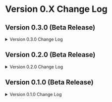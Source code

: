 # Version 0.X Change Log

## Version 0.3.0 (Beta Release)
<details>
    <summary>Version 0.3.0 Change Log</summary>

### Newly Added

* Nothing new was added the Version 0.3.0 release.

### Updates to existing Features

#### NestedKeyOf

* Updated the type definition for the NestedKeyOf type. This new definition should make it so that IDEs not complain about infinite possibilities for values and need to be ignored.

#### Breaking Changes

* While not necessarily a breaking change, the `json5` module was updated from version `2.2.1` to version `2.2.3`.
</details>

## Version 0.2.0 (Beta Release)
<details>
    <summary>Version 0.2.0 Change Log</summary>

### Newly Added

#### EXnum

* Added the EXNum class. This class replaces the old `AbstractEntity`. While there are some functional differences, it is intended to be a more friendly to work with replacement.

#### EXnumDoesNotExist

* Added the `EXNumDoesNotExist` Error. This error is intended to be thrown when attempting to look up an EXnum value from an EXnum class and the value does not exist.
* This Error is intended to be thrown during testing, as EXnums should not be designed to be created during runtime.

#### EXnumMissingRequiredValue

* Added the `EXnumMissingRequiredValue` Error. This error is intended to be thrown when attempting to create an EXnum that is missing a required field.
* This Error is intended to be thrown during testing, as EXnums should not be designed to be created during runtime.

#### Booleanable

* Added the utility type Booleanable. This type is intended to indicate that a value can be converted to a Boolean.

#### Falseable

* Added the utility type Falseable. This type is intended to indicate that a value is synonymous with the `false` boolean value.

#### Trueable

* Added the utility type Trueable. This type is intended to indicate that a value is synonymous with the `true` boolean value.

#### BooleanUtil

* Added the boolean utility sub package. This package contains a number of functions relating to booleans.
* This package contains the following constants:
  * `TRUE`
  * `FALSE`
* This package contains the following functions:
  * `convertToBoolean` - This function is intended to take a value and convert it into a boolean value.
    * This function has the following signature:
      * `convertToBoolean(arg: any, defaultValue: boolean = null): Nullable<boolean>;`
  * `isBooleanable` - This function indicates if a provided value can be converted into a boolean.
    * This function has the following signature:
      * `isBooleanable<T>(arg: T): boolean;`
  * `isFalse` - This function indicates if a provided value would convert to a `false` boolean value.
    * This function has the following signature:
      * `isFalse<T>(arg: T): boolean;`
  * `isTrue` - This function indicates if a provided value would convert to a `true` boolean value.
    * This function has the following signature:
      * `isTrue<T>(arg: T): boolean;`

### Updates to Existing Features

#### NilError

* This resource was moved as part of the restructuring from 0.1.0 to 0.2.0.
  * This resource may now be imported using the following options:
    * `import { NilError } from "@allusivebox/core";`
    * `import { NilError } from "@allusivebox/core/dist/.src";`
    * `import { NilError } from "@allusivebox/core/dist/.src/errors";`
    * `import { NilError } from "@allusivebox/core/dist/.src/errors/NilError";`
    * `import NilError from "@allusivebox/core/dist/.src/errors/NilError/nil.error";`

#### Environment

* Refactored the `Environment` class to extend the `EXnum` class, now that the `AbstractEntity` no longer exists.
* This resource was moved as part of the restructuring from 0.1.0 to 0.2.0.
  * This resource may now be imported using the following options:
    * `import { Environment } from "@allusivebox/core";`
    * `import { Environment } from "@allusivebox/core/dist/.src";`
    * `import { Environment } from "@allusivebox/core/dist/.src/exnums";`
    * `import { Environment } from "@allusivebox/core/dist/.src/exnums/Environment";`
    * `import Environment from "@allusivebox/core/dist/.src/exnums/Environment/environment";`

#### NestedArray

* Updated the documentation for the `NestedArray` utility type.

#### NestedKeyOf

* Updated the documentation for the `NestedKeyOf` utility type.
* Tagged this type as beta, due to the issues with TypeScript resolving infinitely.

#### Nilable

* Updated the documentation for the `Nilable` utility type.

#### Nullable

* Updated the documentation for the `Nullable` utility type.

#### ArrayUtil

* Added the `chunk` function. This function is intended to take a single array and break it into nested arrays.
  * This function has the following signatures:
    * `chunk<T>(items: Array<T>): NestedArray<T>;`
    * `chunk<T>(items: Array<T>, chunkSize: number): NestedArray<T>;`
* Added the `combine` function. This function is intended to combine two arrays into a single array.
  * This function has the following signature:
    * `combine<T, U>(array1: Array<T>, array2: Array<U>): Array<T | U>;`
* Added the `convertToString` function. This function takes an array and converts it to a string.
  * This function has the following signatures:
    * `convertToString<T>(items: Array<T>): string;`
    * `convertToString<T>(items: Array<T>, joinOn: string): string;`
* Added the `flatten` function. This function takes a nested array and converts it into a single array.

#### NumberUtil

* Changed the wording to a lot of the errors thrown by the NumberUtil functions.
* Added the `roundToTwo` function. This function takes a number and rounds to the nearest two decimal places.
  * This function has the following signature:
    * `roundToTwo(num: number): number;`

#### ObjectUtil

* Updated the documentation for a number of functions.

#### ProcessUtil

* Updated the documentation for a number of functions.
* Removed extra overloads for the `setEnvironment` function.
  * This function now has the following signature:
    * `setEnvironment(arg: Environment, string): void;`

#### StringUtil

* Updated the documentation for a number of functions.
* Changed the wording to a lot of errors thrown by the StringUtil functions.
* Added the `capitalize` function. This function takes a string and capitalizes the first letter, leaving the rest of the string as is.
  * This function has the following signature:
    * `capitalize(str: string): string;`
* Added the `singleQuotes` function. This function takes a string and wraps it in single quotes.
  * This function has the following signature:
    * `singleQuotes(arg: string): string;`

#### TimeUtil

* Added some missing versioning tags in the TimeUtil.
* Changed the wording to a lot of errors thrown by the TimeUtil functions.
* Added the `sleep` function. This function forces the application to delay further processing for a specified amount of time.
  * This function has the following signatures:
    * `sleep(): Promise<void>;`
    * `sleep(ms: number): Promise<void>;`

#### TypesUtil

* Updated the documentation for a number of functions.

### Breaking Changes

* A number of features were dropped between the 0.1.0 beta and the 0.2.0 beta, additionally, the overall file structure for the project was changed. To see what project content was impacted by the file restructure, check the [Updates to existing features](#Updates-to-Existing-Features) section for full details.
* A number of previous features were removed.
  * `AbstractEntity`
  * `OneToNine`
  * `ZeroToNine`
  * `Year`
  * `Month`
  * `Day`
  * `DateString`
  * `YearMonthDateString`
  * `NumericalString`
  * `DateUtil`

#### NumberUtil

* The `convertToTwoCharacterNumericalString` function was renamed to `convertToTwoCharacterString`. Additionally, this method now only takes a single parameter, and it will always error when given a negative number, or a number that is greater than 99.
* The `convertToTwoCharacterString` now returns a `string`, rather than a `NumericalString`.

#### TypesUtil

* Removed all references to `AbstractEntity`, `DateString`, and `YearMonthDateString`. 
</details>

## Version 0.1.0 (Beta Release)
<details>
    <summary>Version 0.1.0 Change Log</summary>

### Newly Added 

#### Errors

##### NilError

* Added the `NilError`. Intended to be thrown in instances where a value is not supposed to be null or undefined, but is null or undefined.
* This class has the following constructor signatures:
    * `new NilError();`
    * `new NilError(causedBy: string);`
* If provided, the optional `causedBy` parameter sets a field indicating what caused the error. This is additional information, alongside the Error's stack.

#### Models

##### AbstractEntity

* Added the `AbstractEntity` model. Intended to be used as a base for any custom entities that that do things? Not really sure what all I'll do with this, but I wanted it, so it's here.
* This class has the following constructor signature:
    * `new AbstractEntity(code: string, text: string, type: string);`
    * **Note**: This class' constructor is **protected**, it cannot be called as is without first being extended.
* This class has the following static variables:
    * `SUPPORTED_TYPES: Array<AbstractEntity>;`
* This class has the following static methods:
    * `getType(): string;`
    * `isSupported(): boolean;`
    * `toString(): string`
* This class has the following instance based methods:
    * `isStrictEqual(entity: AbstractEntity): boolean;`
    * `isEqual(entity: AbstractEntity): boolean;`
    * `toString(): string;`

##### Environment

* Added the `Environment` model. This class extends the `AbstractEntity` model. It is intended to be a class based instance for the actual node process options that I intended to use / support, plus an unknown option.
* This class has the following constructor signature:
    * `new Environment(code: string, text: string);`
    * **Note**: This class' constructor is **private**, it cannot be called, even if extended.
* This class has the following static variables:
    * `DEVELOPMENT: Environment;`
    * `PRODUCTION: Environment;`
    * `TEST: Environment;`
    * `UNKNOWN: Environment;`
    * `SUPPORTED_TYPES: Array<Environment>;`
* This class has the following static methods:
    * `getEnvironment(environmentCode: string): Environment;`
* This class has the following instance based methods:
    * `isDev(): boolean;`
    * `isProd(): boolean;`
    * `isTest(): boolean;`
    * `isUnknown(): boolean;`

#### Types

##### DateString, YearMonthDateString, Day, Month, Year, ZeroToNine, and OneToNine

* The `DateString` type is a utility type for strings formatted as YYYY-MM-DD strings. Due to TypeScript limitations, this is limited to between the years 1900 - 2099, but hey, that's a long time, yeah?
* The `YearMonthDateString` type is a utility type for strings formatted as YYYY-MM. Again, due to TypeScript limitations, this is limited to between the years 1900 - 2099.
* The `Day` type is a utility type representing strings between 01 - 31, as you would see in for calendar day.
* The `Month` type is a utility type representing strings between 01 - 12, as you would see in for calendar month.
* The `Year` type is a utility type representing strings between 1900 - 2099.
* The `ZeroToNine` type is a utility type representing the numbers 0 - 9 as strings.
* The `OneToNine` type is a utility type representing the numbers 1 - 9 as strings.

##### NestedArray

* The `NestedArray` type is a utility type indicating a variable is an array containing another array(s).

##### NestedKeyOf

* The `NestedKeyOf` type is a utility type that is used to indicate nested objects.

##### Nilable

* The `Nilable` type is a utility type indicating that a variable can either be the specified value, `null`, *or*, `undefined`.

##### Nullable

* The `Nullable` type is a utility type indicating that a variable can be either the specified value *or* `null`, but not `undefined`.

##### NumericalString

* The `NumericalString` type is a utility type that represents a number *or* a string, and is used in instances where the value can be either or.

#### Utilities

##### ArrayUtil

* Added the `ArrayUtil` namespace, which has a bunch of utility functions related to JavaScript Arrays.
* Added the `isEmptyArray` function.
    * This function has the following signature:
        * `isEmptyArray<T>(arg: Array<T>): boolean;`
* Added the `isNotEmptyArray` function.
    * This function has the following signature:
        * `isNotEmptyArray<T>(arg: Array<T>): boolean;`

##### DateUtil

* Added the `DateUtil` namespace, which has a bunch of utilty functions related to JavaScript dates (which everyone loves).
* Added the `calculateDaysApart` function.
    * This function has the following signatures:
        * `calculateDaysApart(date: Date): number;`
        * `calculateDaysApart(firstDate: Date, secondDate: Date): number;`
* Added the `convertToDateString` function.
    * This function has the following signatures:
        * `convertToDateString(date: Date): DateString;`
        * `convertToDatekString(dateAsString: string): DateString;`
* Added the `convertToYearAndMonthDateString` function.
    * This function has the following signatures:
        * `convertToYearAndMonthDateString(date: Date): YearMonthDateString;`
        * `convertToYearAndMonthDateString(dateAsString: string): YearMonthDateString;`
* Added the `getMonthOffset` function.
    * This function has the following signature:
        * `getMonthOffset(date: Date): number;`

##### NumberUtil

* Added the `NumberUtil` namespace, which has a bunch of utility functions for JavaScript numbers.
* Added the following constants:
    * `ZERO: number = 0;`
    * `ONE: number = 1;`
    * `TEN: number = 10;`
    * `ONE_HUNDRED: number = 100;`
    * `ONE_THOUSAND: number = 1000;`
    * `TEN_THOUSAND: number = 10000;`
* Added the `convertToTwoCharacterNumericalString` function.
    * This function has the following signatures:
        * `convertToTwoCharacterNumericalString(num: number): NumericalString;`
        * `convertToTwoCharacterNumericalString(num: number, options: FormatAsTwoCharacterOptions): NumericalString;`
* Added the `roundToNth` function.
    * This function has the following signature:
        * `roundToNth(num: number, decimalPlaces: number): number;`

##### ObjectUtil

* Added the `ObjectUtil` namespace, which has a bunch of utility functions for JavaScript objects.
* Added the `getProperty` function.
    * This function has the following signature:
        * `getProperty<TObject extends object>(object: TObject, path: NestedKeyOf<TObject>): Nullable<TObject<keyof TObject]>;`
* Added the `isEmptyObject` function.
    * This function has the following signature:
        * `isEmptyObject(arg: object): boolean;`
* Added the `isNotEmptyObject` function.
    * This function has the following signature:
        * `isNotEmptyObject(arg: object): boolean;`

##### ProcessUtil

* Added the `ProcessUtil` namespace, which has a bunch of utility functions relating to the node process variable.
* Added the `getEnvironment` function.
    * This function has the following signature:
        * `getEnvironment(): Environment;`
* Added the `setEnvironment` function.
    * This function has the following signatures:
        * `setEnvironment(environment: Environment): void;`
        * `setEnvironment(environmentString: string): void;`

##### StringUtil

* Added the `StringUtil` namespace, which has a bunch of utility functions relating to JavaScript strings.
* Added the `doubleQuotes` function.
    * This function has the following signature:
        * `doubleQuotes(arg: string): string;`
* Added the `isEmptyString` function.
    * This function has the following signature:
        * `isEmptyString(arg: string): boolean;`
* Added the `isSetString` function.
    * This function has the following signature:
        * `isSetString(arg: string): boolean;`

##### TimeUtil

* Added the `TimeUtil` namespace, which has a utility functions related to time.
* Added the Millisecond interface.
    * This interface has the following methods associated with it:
        * `inSeconds(seconds?: number): number;`
        * `toSeconds(milliseconds?: number): number;`
        * `inMinutes(minutes?: number): number;`
        * `toMinutes(milliseconds?: number): number;`
        * `inHours(hours?: number): number;`
        * `toHours(milliseconds?: number): number;`
        * `inDays(days?: number): number;`
        * `toDays(milliseconds?: number): number;`
        * `inWeeks(weeks?: number): number;`
        * `toWeeks(milliseconds?: number): number;`
        * `inMonths(months?: number): number;`
        * `toMonths(milliseconds?: number): number;`
        * `inYears(years?: number): number;`
        * `toYears(milliseconds?: number): number;`
* Added the Milliseconds constant, which extends the Millisecond interface.

##### TypesUtil

* Added the `TypesUtil` namespace, which has a lot of type guarding and general typing related functions in it.
* Added the `getType` function.
    * This function has the following signature:
        * `getType(arg: unknown): string;`
* Added the `isArray` function.
    * This function has the following signature:
        * `isArray<T>(arg: T): boolean;`
* Added the `isNotArray` function.
    * This function has the following signature:
        * `isNotArray<T>(arg: T): boolean;`
* Added the `isAbstractEntity` function.
    * This function has the following signature:
        * `isAbstractEntity<T>(arg: T): boolean;`
* Added the `isNotAbstractEntity` function.
    * This function has the following signature:
        * `isNotAbstractEntity<T>(arg: T): boolean;`
* Added the `isBoolean` function.
    * This function has the following signature:
        * `isBoolean<T>(arg: T): boolean;`
* Added the `isNotBoolean` function.
    * This function has the following signature:
        * `isNotBoolean<T>(arg: T): boolean;`
* Added the `isDate` function.
    * This function has the following signature:
        * `isDate<T>(arg: T): boolean;`
* Added the `isNotDate` function.
    * This function has the following signature:
        * `isNotDate<T>(arg: T): boolean;`
* Added the `isDateString` function.
    * This function has the following signature:
        * `isDateString<T>(arg: T): boolean;`
* Added the `isNotDateString` function.
    * This function has the following signature:
        * `isNotDateString<T>(arg: T): boolean;`
* Added the `isEmpty` function.
    * This function has the following signature:
        * `isEmpty<T>(arg: T): boolean;`
* Added the `isNotEmpty` function.
    * This function has the following signature:
        * `isNotEmpty<T>(arg: T): boolean;`
* Added the `isError` function.
    * This function has the following signature:
        * `isError<T>(arg: T): boolean;`
* Added the `isNotError` function.
    * This function has the following signature:
        * `isNotError<T>(arg: T): boolean;`
* Aded the `isNull` function.
    * This function has the following signature:
        * `isNull<T>(arg: T): boolean;`
* Added the `isNotNull` function.
    * This function has the following signature:
        * `isNotNull<T>(arg: T): boolean;`
* Added the `isNumber` function.
    * This function has the following signature:
        * `isNumber<T>(arg: T): boolean;`
* Added the `isNotNumber` function.
    * This function has the following signature:
        * `isNotNumber<T>(arg: T): boolean;`
* Added the `isObject` function.
    * This function has the following signature:
        * `isObject<T>(arg: T): boolean;`
* Added the `isNotObject` function.
    * This function has the following signature:
        * `isNotObject<T>(arg: T): boolean;`
* Added the `isString` function.
    * This function has the following signature:
        * `isString<T>(arg: T): boolean;`
* Added the `isNotString` function.
    * This function has the following signature:
        * `isNotString<T>(arg: T): boolean;`
* Added the `isUndefined` function.
    * This function has the following signature:
        * `isUndefined<T>(arg: T): boolean;`
* Added the `isNotUndefined` function.
    * This function has the following signature:
        * `isNotUndefined<T>(arg: T): boolean;`
* Added the `isNullOrUndefined` function.
    * This function has the following signature:
        * `isNullOrUndefined<T>(arg: T): boolean;`
* Added the `isNotNullOrUndefined` function.
    * This function has the following signature:
        * `isNotNullOrUndefined<T>(arg: T): boolean;`
</details>
